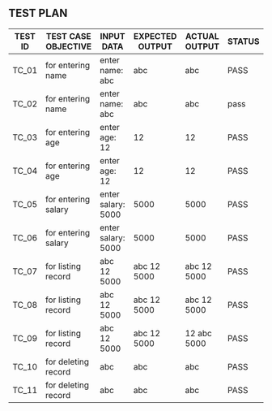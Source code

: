 ## TEST PLAN

| TEST ID  |  TEST CASE OBJECTIVE  | INPUT DATA        | EXPECTED OUTPUT  | ACTUAL OUTPUT  | STATUS |
|----------|-----------------------|-------------------|------------------|----------------|--------|
|   TC_01  |   for entering name   | enter name: abc   |   abc            |   abc          |  PASS  |        |
|   TC_02  |   for entering name   | enter name: abc   |   abc            |      abc       |  pass  |     
|   TC_03  |   for entering age    | enter age: 12     |   12             |   12           |  PASS  |     
|   TC_04  |   for entering age    | enter age: 12     |   12             |      12        |  PASS  |     
|   TC_05  |   for entering salary | enter salary: 5000|   5000           |   5000         |  PASS  |     
|   TC_06  |   for entering salary | enter salary: 5000|   5000           |   5000         |  PASS  |     
|   TC_07  |   for listing record  | abc 12 5000       |  abc 12 5000     |  abc 12 5000   |  PASS  |     
|   TC_08  |   for listing record  | abc 12 5000       |  abc 12 5000     |  abc 12 5000   |  PASS  |  
|   TC_09  |   for listing record  | abc 12 5000       |  abc 12 5000     |  12 abc 5000   |  PASS  |  
|   TC_10  |   for deleting record | abc               |  abc             |  abc           |  PASS  |  
|   TC_11  |   for deleting record | abc               |  abc             |  abc           |  PASS  | 


